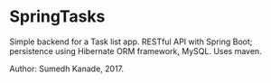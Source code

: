 # SpringTasks
Simple backend for a Task list app. RESTful API with Spring Boot; persistence using Hibernate ORM framework, MySQL. Uses maven.

Author: Sumedh Kanade, 2017.
